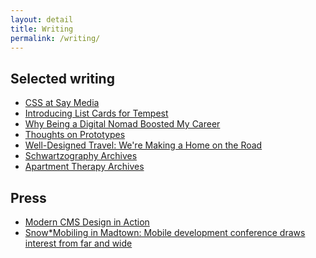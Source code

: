 ```yaml
---
layout: detail
title: Writing
permalink: /writing/
---
```

<div class="m-detail--container">
  <div class="m-detail--content">
  <h2 class="m-subhead">Selected writing</h2>
  <ul>
    <li><a href="http://www.saydaily.com/2014/09/css-at-say-media">CSS at Say Media</a></li>
    <li><a href="http://www.saydaily.com/2014/11/list-cards-for-tempest"> Introducing List Cards for Tempest</a></li>
    <li><a href="http://schwartzography.com/why-being-a-digital-nomad-has-boosted-my-career/">Why Being a Digital Nomad Boosted My Career</a></li>
    <li><a href="http://schwartzography.com/prototype-camp/">Thoughts on Prototypes</a></li>
    <li><a href="http://www.apartmenttherapy.com/well-designed-travel-making-a- 163949">Well-Designed Travel: We're Making a Home on the Road</a></li>
    <li><a href="http://schwartzography.com">Schwartzography Archives</a></li>
    <li><a href="http://www.apartmenttherapy.com/authors/smith">Apartment Therapy Archives</a></li>
  </ul>
  
  <h2 class="m-subhead">Press</h2>
  
  <ul>
    <li><a href="http://www.saydaily.com/2014/09/saymedia-at-sassconf">Modern CMS   Design in Action</a></li>
    <li><a href="http://www.ibmadison.com/In-Business-Madison/January-  2013/SnowMobiling-in-Madtown-Mobile-development-conference-draws-interest-from- far-and-wide/">Snow*Mobiling in Madtown: Mobile development conference draws interest from far and wide</a></li>
  </ul>
</div>
</div>